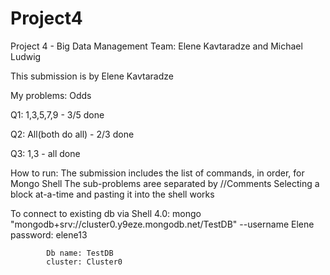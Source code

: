 # Project4
Project 4 - Big Data Management
Team: Elene Kavtaradze and Michael Ludwig

This submission is by Elene Kavtaradze

My problems: Odds

Q1: 1,3,5,7,9  - 3/5 done

Q2: All(both do all) - 2/3 done

Q3: 1,3 - all done

How to run:
	The submission includes the list of commands, in order, for Mongo Shell
	The sub-problems aree separated by //Comments
	Selecting a block at-a-time and pasting it into the shell works

	
To connect to existing db
	via Shell 4.0:  mongo "mongodb+srv://cluster0.y9eze.mongodb.net/TestDB" --username Elene
			password: elene13

			Db name: TestDB
			cluster: Cluster0
